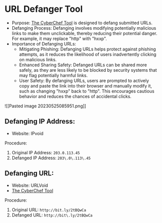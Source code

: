 # URL Defanger Tool

- Purpose: [The CyberChef Tool](https://gchq.github.io/CyberChef/) is designed to defang submitted URLs.
- Defanging Process: Defanging involves modifying potentially malicious links to make them unclickable, thereby reducing their potential danger. For example, it may replace "http" with "hxxp".
- Importance of Defanging URLs:
  - Mitigating Phishing: Defanging URLs helps protect against phishing attempts, as it reduces the likelihood of users inadvertently clicking on malicious links.
  - Enhanced Sharing Safety: Defanged URLs can be shared more safely, as they are less likely to be blocked by security systems that may flag potentially harmful links.
  - User Safety: By defanging URLs, users are prompted to actively copy and paste the link into their browser and manually modify it, such as changing "hxxp" back to "http". This encourages cautious behavior and reduces the chances of accidental clicks.

![[Pasted image 20230525085951.png]]

## Defanging IP Address:

- Website: IPvoid

Procedure:
1. Original IP Address: `203.0.113.45`
2. Defanged IP Address: `203\.0\.113\.45`

## Defanging URL:

- Website: URLVoid
- [The CyberChef Tool](https://gchq.github.io/CyberChef/)

Procedure:
1. Original URL: `http://bit.ly/2tBQwCa`
2. Defanged URL: `http://bit\.ly/2tBQwCa`

